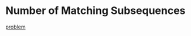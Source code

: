 # Number of Matching Subsequences

[problem](https://leetcode.com/problems/number-of-matching-subsequences)
